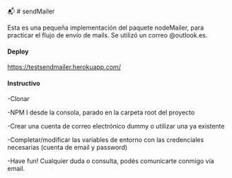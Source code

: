 :mailbox_with_mail: # sendMailer

Esta es una pequeña implementación del paquete nodeMailer, para practicar el flujo de envío de mails. 
Se utilizó un correo @outlook.es. 

#### Deploy
https://testsendmailer.herokuapp.com/

#### Instructivo

-Clonar

-NPM I desde la consola, parado en la carpeta root del proyecto

-Crear una cuenta de correo electrónico dummy o utilizar una ya existente

-Completar/modificar las variables de entorno con las credenciales necesarias (cuenta de email y password)

-Have fun! Cualquier duda o consulta, podés comunicarte conmigo vía email.
